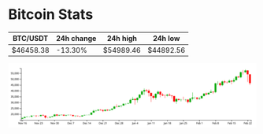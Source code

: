 # Bitcoin Stats

BTC/USDT|24h change|24h high|24h low|
|---|---|---|---|
|$46458.38|-13.30%|$54989.46|$44892.56|

<img src="./chart.svg">
